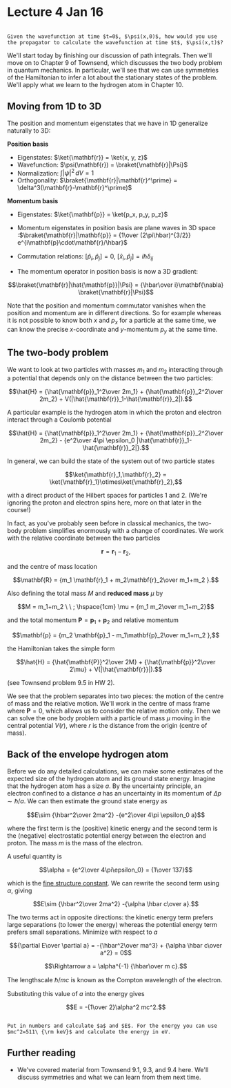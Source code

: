 # Lecture 4 Jan 16

```{admonition} Warm-up question

Given the wavefunction at time $t=0$, $\psi(x,0)$, how would you use the propagator to calculate the wavefunction at time $t$, $\psi(x,t)$?

```

We'll start today by finishing our discussion of path integrals. Then we'll move on to Chapter 9 of Townsend, which discusses the two body problem in quantum mechanics. In particular, we'll see that we can use symmetries of the Hamiltonian to infer a lot about the stationary states of the problem. We'll apply what we learn to the hydrogen atom in Chapter 10.

## Moving from 1D to 3D

The position and momentum eigenstates that we have in 1D generalize naturally to 3D:

**Position basis**

- Eigenstates: $\ket{\mathbf{r}} = \ket{x, y, z}$
- Wavefunction: $\psi(\mathbf{r}) = \braket{\mathbf{r}|\Psi}$
- Normalization: $\int |\psi|^2\,dV = 1$
- Orthogonality: $\braket{\mathbf{r}|\mathbf{r}^\prime} = \delta^3(\mathbf{r}-\mathbf{r}^\prime)$

**Momentum basis**

- Eigenstates: $\ket{\mathbf{p}} = \ket{p_x, p_y, p_z}$  

- Momentum eigenstates in position basis are plane waves in 3D space :$\braket{\mathbf{r}|\mathbf{p}} = {1\over (2\pi\hbar)^{3/2}} e^{i\mathbf{p}\cdot\mathbf{r}/\hbar}$

- Commutation relations: $[\hat{p}_i, \hat{p}_j] = 0$, $[\hat{x}_i, \hat{p}_j] = i\hbar \delta_{ij}$
- The momentum operator in position basis is now a 3D gradient:

$$\braket{\mathbf{r}|\hat{\mathbf{p}}|\Psi} = {\hbar\over i}\mathbf{\nabla} \braket{\mathbf{r}|\Psi}$$

Note that the position and momentum commutator vanishes when the position and momentum are in different directions. So for example whereas it is not possible to know both $x$ and $p_x$ for a particle at the same time, we can know the precise $x$-coordinate and $y$-momentum $p_y$ at the same time.  


## The two-body problem

We want to look at two particles with masses $m_1$ and $m_2$ interacting through a potential that depends only on the distance between the two particles:

$$\hat{H} = {\hat{\mathbf{p}}_1^2\over 2m_1} + {\hat{\mathbf{p}}_2^2\over 2m_2} + V(|\hat{\mathbf{r}}_1-\hat{\mathbf{r}}_2|).$$

A particular example is the hydrogen atom in which the proton and electron interact through a Coulomb potential

$$\hat{H} = {\hat{\mathbf{p}}_1^2\over 2m_1} + {\hat{\mathbf{p}}_2^2\over 2m_2} - {e^2\over 4\pi \epsilon_0 |\hat{\mathbf{r}}_1-\hat{\mathbf{r}}_2|}.$$

In general, we can build the state of the system out of two particle states

$$\ket{\mathbf{r}_1,\mathbf{r}_2} = \ket{\mathbf{r}_1}\otimes\ket{\mathbf{r}_2},$$

with a direct product of the Hilbert spaces for particles 1 and 2. (We're ignoring the proton and electron spins here, more on that later in the course!)

In fact, as you've probably seen before in classical mechanics, the two-body problem simplifies enormously with a change of coordinates. We work with the relative coordinate between the two particles

$$\mathbf{r} = \mathbf{r}_1 - \mathbf{r}_2,$$

and the centre of mass location

$$\mathbf{R} = {m_1 \mathbf{r}_1 + m_2\mathbf{r}_2\over m_1+m_2 }.$$

Also defining the total mass $M$ and **reduced mass** $\mu$ by 

$$M = m_1+m_2 \ \ ; \hspace{1cm} \mu = {m_1 m_2\over m_1+m_2}$$

and the total momentum $\mathbf{P}=\mathbf{p}_1+\mathbf{p}_2$ and relative momentum 

$$\mathbf{p} = {m_2 \mathbf{p}_1 - m_1\mathbf{p}_2\over m_1+m_2 },$$

the Hamiltonian takes the simple form

$$\hat{H} = {\hat{\mathbf{P}}^2\over 2M} + {\hat{\mathbf{p}}^2\over 2\mu} + V(|\hat{\mathbf{r}}|).$$

(see Townsend problem 9.5 in HW 2).

We see that the problem separates into two pieces: the motion of the centre of mass and the relative motion. We'll work in the centre of mass frame where $\mathbf{P}=0$, which allows us to consider the relative motion only. Then we can solve the one body problem with a particle of mass $\mu$ moving in the central potential $V(r)$, where $r$ is the distance from the origin (centre of mass).

## Back of the envelope hydrogen atom

Before we do any detailed calculations, we can make some estimates of the expected size of the hydrogen atom and its ground state energy. Imagine that the hydrogen atom  has a size $a$. By the uncertainty principle, an electron confined to a distance $a$ has an uncertainty in its momentum of $\Delta p\sim \hbar/a$. We can then estimate the ground state energy as

$$E\sim {\hbar^2\over 2ma^2}  -{e^2\over 4\pi \epsilon_0 a}$$

where the first term is the (positive) kinetic energy and the second term is the (negative) electrostatic potential energy between the electron and proton. The mass $m$ is the mass of the electron.

A useful quantity is 

$$\alpha = {e^2\over 4\pi\epsilon_0} = {1\over 137}$$

which is the [fine structure constant](https://en.wikipedia.org/wiki/Fine-structure_constant). We can rewrite the second term using $\alpha$, giving

$$E\sim {\hbar^2\over 2ma^2}  -{\alpha \hbar c\over a}.$$

The two terms act in opposite directions: the kinetic energy term prefers large separations (to lower the energy) whereas the potential energy term prefers small separations. Minimize with respect to $a$

$${\partial E\over \partial a} = -{\hbar^2\over ma^3} + {\alpha \hbar c\over a^2} = 0$$

$$\Rightarrow a = \alpha^{-1} {\hbar\over m c}.$$

The lengthscale $\hbar/mc$ is known as the Compton wavelength of the electron. 

Substituting this value of $a$ into the energy gives

$$E = -{1\over 2}\alpha^2 mc^2.$$

```{admonition} Exercise

Put in numbers and calculate $a$ and $E$. For the energy you can use $mc^2=511\ {\rm keV}$ and calculate the energy in eV.

```


## Further reading

- We've covered material from Townsend 9.1, 9.3, and 9.4 here. We'll discuss symmetries and what we can learn from them next time.

